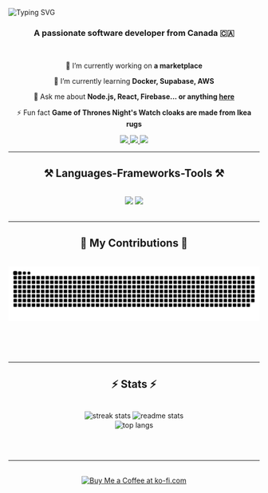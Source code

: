 ![Typing SVG](https://readme-typing-svg.herokuapp.com?font=Poppins&weight=500&size=30&pause=1000&color=000000&background=FFFFFF&center=true&vCenter=true&width=1000&height=150&lines=Hey+there!;I'm+a+software+engineering+student+%2B+cyber+security+minor.;It's+a+pleasure+to+meet+you+here.)


<h3 align="center">A passionate software developer from Canada 🇨🇦</h3>

<br/>

<div align="center">
 
 🔭 I’m currently working on **a marketplace**
 
 🌱 I’m currently learning **Docker, Supabase, AWS**

💬 Ask me about **Node.js, React, Firebase... or anything [here](https://github.com/salesp07/salesp07/issues)**

⚡ Fun fact **Game of Thrones Night's Watch cloaks are made from Ikea rugs**

 </div>
 
<div align="center"> 
  <a href="mailto:pedro.sales.muniz@gmail.com">
    <img src="https://img.shields.io/badge/Gmail-333333?style=for-the-badge&logo=gmail&logoColor=red" />
  </a>
  <a href="https://linkedin.com/in/pedro-sales-muniz" target="_blank">
    <img src="https://img.shields.io/badge/LinkedIn-0077B5?style=for-the-badge&logo=linkedin&logoColor=white" target="_blank" />
  </a>
  <a href="https://salesp07.github.io" target="_blank">
     <img src="https://img.shields.io/badge/Portfolio-FF5722?style=for-the-badge&logo=todoist&logoColor=white" target="_blank" /> <!-- sqlite, safari, google-chrome are other good icon options -->
  </a>
</div>

 <hr/>
 
<h2 align="center">⚒️ Languages-Frameworks-Tools ⚒️</h2>
<br/>
<div align="center">
    <img src="https://skillicons.dev/icons?i=react,bootstrap,mui,html,css,vscode,github,figma,tailwind,git,r" />
    <img src="https://skillicons.dev/icons?i=nodejs,python,javascript,typescript,express,firebase,mongodb,c,java,nextjs,mysql,flask" /><br>
</div>

<br/>
<hr/>

<div align="center">
  <h2>🐍 My Contributions 🐍</h2>
  <br>
  <img alt="snake eating my contributions" src="https://raw.githubusercontent.com/salesp07/salesp07/output/github-contribution-grid-snake.svg" />
  
  <br/><br/><br/>
</div>

<hr/>

<h2 align="center">⚡ Stats ⚡</h2>
<br>
<div align=center>
  <img width=390 src="https://github-readme-streak-stats-salesp07.vercel.app/?user=salesp07&count_private=true&theme=react&border_radius=10" alt="streak stats"/>
  <img width=390 src="https://github-readme-stats-salesp07.vercel.app/api?username=salesp07&count_private=true&show_icons=true&theme=react&rank_icon=github&border_radius=10" alt="readme stats" />
  <br/>
  <img width=325 align="center" src="https://github-readme-stats-salesp07.vercel.app/api/top-langs/?username=salesp07&hide=HTML&langs_count=8&layout=compact&theme=react&border_radius=10&size_weight=0.5&count_weight=0.5&exclude_repo=github-readme-stats" alt="top langs" />
</div>

<br/><br/>

<hr/>

<br/>

<div align="center">
<a href='https://ko-fi.com/V7V4RAK9C' target='_blank'><img height='64' style='border:0px;height:64px;' src='https://storage.ko-fi.com/cdn/kofi1.png?v=3' border='0' alt='Buy Me a Coffee at ko-fi.com' /></a>
</div>

<br/>
